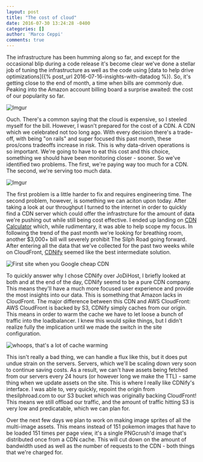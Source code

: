 ```yaml
---
layout: post
title: "The cost of cloud"
date: 2016-07-30 13:24:28 -0400
categories: []
author: 'Marco Ceppi'
comments: true
---
```


The infrastructure has been humming along so far, and except for the occasional blip during a code release it's become clear we've done a stellar job of tuning the infrastructure as well as the code using [data to help drive optimizations]({% post_url 2016-07-16-insights-with-datadog %}). So, it's getting close to the end of month, a time when bills are commonly due. Peaking into the Amazon account billing board a surprise awaited: the cost of our popularity so far.

![Imgur](http://i.imgur.com/zLA8cxi.png)

Ouch. There's a common saying that the cloud is expensive, so I steeled myself for the bill. However, I wasn't prepared for the cost of a CDN. A CDN which we celebrated not too long ago. With every decision there's a trade-off, with being "on rails" and super focused this past month, these pros/cons tradeoffs increase in risk. This is why data-driven operations is so important. We're going to have to eat this cost and this choice, something we should have been monitoring closer - sooner. So we've identified two problems. The first, we're paying way too much for a CDN. The second, we're serving too much data.

![Imgur](http://i.imgur.com/cYILbR3.png)

The first problem is a little harder to fix and requires engineering time. The second problem, however, is something we can aciton upon today. After taking a look at our throughput I turned to the internet in order to quickly find a CDN server which could offer the infrastrcture for the amount of data we're pushing out while still being cost effective. I ended up landing on [CDN Calculator](http://www.cdncalc.com/) which, while rudimentary, it was able to help scope my focus. In following the trend of the past month we're looking for breathing room, another $3,000+ bill will severely prohibit The Silph Road going forward. After entering all the data that we've collected for the past two weeks while on CloudFront, [CDNify](http://cdnify.com) seemed like the best intermediate solution.

![First site when you Google cheap CDN](http://i.imgur.com/HBVE1n6.png)

To quickly answer why I chose CDNify over JoDiHost, I briefly looked at both and at the end of the day, CDNify seemd to be a pure CDN company. This means they'll have a much more focused user experience and provide the most insights into our data. This is something that Amazon lacks in CloudFront. The major difference between this CDN and AWS CloudFront: AWS CloudFront is backed by S3, CDNify simply caches from our origin. This means in order to warm the cache we have to let loose a bunch of traffic into the loadbalancer. I knew this would spike things, but I didn't realize fully the implication until we made the switch in the site configuration.

![whoops, that's a lot of cache warming](http://i.imgur.com/Aw3WUhZ.png)

This isn't really a bad thing, we can handle a flux like this, but it does put undue strain on the servers. Servers, which we'll be scaling down very soon to continue saving costs. As a result, we can't have assets being fetched from our servers every 24 hours (or however long we make the TTL) - same thing when we update assets on the site. This is where I really like CDNify's interface. I was able to, very quickly, repoint the origin from thesilphroad.com to our S3 bucket which was originally backing CloudFront! This means we still offload our traffic, and the amount of traffic hitting S3 is very low and predicatable, which we can plan for.

Over the next few days we plan to work on making image sprites of all the multi-image assets. This means instead of 151 pokemon images that have to be loaded 151 times per page view, it's a single PNGcrush'd image that's distributed once from a CDN cache. This will cut down on the amount of bandwidth used as well as the number of requests to the CDN - both things that we're charged for.
